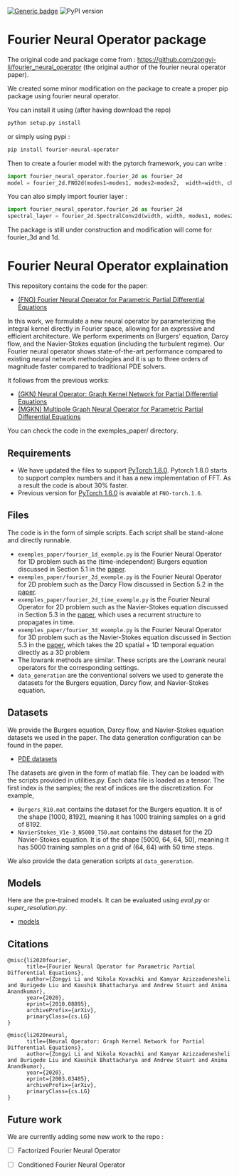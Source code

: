 [![Generic badge](https://img.shields.io/badge/License-MIT-<COLOR>.svg)](https://shields.io/)
![PyPI version](https://badge.fury.io/py/fourier-neural-operator.svg)

# Fourier Neural Operator package

The original code and package come from : https://github.com/zongyi-li/fourier_neural_operator (the original author of the fourier neural operator paper).

We created some minor modification on the package to create a proper pip package using fourier neural operator.

You can install it using (after having download the repo)

```bash
python setup.py install
```

or simply using pypi :

```bash
pip install fourier-neural-operator
```

Then to create a fourier model with the pytorch framework, you can write :


```python
import fourier_neural_operator.fourier_2d as fourier_2d 
model = fourier_2d.FNO2d(modes1=modes1, modes2=modes2,  width=width, channel_input=3, output_channel=3)
```

You can also simply import fourier layer : 


```python
import fourier_neural_operator.fourier_2d as fourier_2d 
spectral_layer = fourier_2d.SpectralConv2d(width, width, modes1, modes2)
```

The package is still under construction and modification will come for fourier_3d and 1d.

# Fourier Neural Operator explaination

This repository contains the code for the paper:
- [(FNO) Fourier Neural Operator for Parametric Partial Differential Equations](https://arxiv.org/abs/2010.08895)

In this work, we formulate a new neural operator by parameterizing the integral kernel directly in Fourier space, allowing for an expressive and efficient architecture. 
We perform experiments on Burgers' equation, Darcy flow, and the Navier-Stokes equation (including the turbulent regime). 
Our Fourier neural operator shows state-of-the-art performance compared to existing neural network methodologies and it is up to three orders of magnitude faster compared to traditional PDE solvers.

It follows from the previous works:
- [(GKN) Neural Operator: Graph Kernel Network for Partial Differential Equations](https://arxiv.org/abs/2003.03485)
- [(MGKN) Multipole Graph Neural Operator for Parametric Partial Differential Equations](https://arxiv.org/abs/2006.09535)

You can check the code in the exemples_paper/ directory.


## Requirements
- We have updated the files to support [PyTorch 1.8.0](https://pytorch.org/). 
Pytorch 1.8.0 starts to support complex numbers and it has a new implementation of FFT. 
As a result the code is about 30% faster.
- Previous version for [PyTorch 1.6.0](https://pytorch.org/) is avaiable at `FNO-torch.1.6`.

## Files
The code is in the form of simple scripts. Each script shall be stand-alone and directly runnable.

- `exemples_paper/fourier_1d_exemple.py` is the Fourier Neural Operator for 1D problem such as the (time-independent) Burgers equation discussed in Section 5.1 in the [paper](https://arxiv.org/pdf/2010.08895.pdf).
- `exemples_paper/fourier_2d_exemple.py` is the Fourier Neural Operator for 2D problem such as the Darcy Flow discussed in Section 5.2 in the [paper](https://arxiv.org/pdf/2010.08895.pdf).
- `exemples_paper/fourier_2d_time_exemple.py` is the Fourier Neural Operator for 2D problem such as the Navier-Stokes equation discussed in Section 5.3 in the [paper](https://arxiv.org/pdf/2010.08895.pdf), which uses a recurrent structure to propagates in time.
- `exemples_paper/fourier_3d_exemple.py` is the Fourier Neural Operator for 3D problem such as the Navier-Stokes equation discussed in Section 5.3 in the [paper](https://arxiv.org/pdf/2010.08895.pdf), which takes the 2D spatial + 1D temporal equation directly as a 3D problem
- The lowrank methods are similar. These scripts are the Lowrank neural operators for the corresponding settings.
- `data_generation` are the conventional solvers we used to generate the datasets for the Burgers equation, Darcy flow, and Navier-Stokes equation.

## Datasets
We provide the Burgers equation, Darcy flow, and Navier-Stokes equation datasets we used in the paper. 
The data generation configuration can be found in the paper.
- [PDE datasets](https://drive.google.com/drive/folders/1UnbQh2WWc6knEHbLn-ZaXrKUZhp7pjt-?usp=sharing)

The datasets are given in the form of matlab file. They can be loaded with the scripts provided in utilities.py. 
Each data file is loaded as a tensor. The first index is the samples; the rest of indices are the discretization.
For example, 
- `Burgers_R10.mat` contains the dataset for the Burgers equation. It is of the shape [1000, 8192], 
meaning it has 1000 training samples on a grid of 8192.
- `NavierStokes_V1e-3_N5000_T50.mat` contains the dataset for the 2D Navier-Stokes equation. It is of the shape [5000, 64, 64, 50], 
meaning it has 5000 training samples on a grid of (64, 64) with 50 time steps.

We also provide the data generation scripts at `data_generation`.

## Models
Here are the pre-trained models. It can be evaluated using _eval.py_ or _super_resolution.py_.
- [models](https://drive.google.com/drive/folders/1swLA6yKR1f3PKdYSKhLqK4zfNjS9pt_U?usp=sharing)

## Citations

```
@misc{li2020fourier,
      title={Fourier Neural Operator for Parametric Partial Differential Equations}, 
      author={Zongyi Li and Nikola Kovachki and Kamyar Azizzadenesheli and Burigede Liu and Kaushik Bhattacharya and Andrew Stuart and Anima Anandkumar},
      year={2020},
      eprint={2010.08895},
      archivePrefix={arXiv},
      primaryClass={cs.LG}
}

@misc{li2020neural,
      title={Neural Operator: Graph Kernel Network for Partial Differential Equations}, 
      author={Zongyi Li and Nikola Kovachki and Kamyar Azizzadenesheli and Burigede Liu and Kaushik Bhattacharya and Andrew Stuart and Anima Anandkumar},
      year={2020},
      eprint={2003.03485},
      archivePrefix={arXiv},
      primaryClass={cs.LG}
}
```

## Future work

We are currently adding some new work to the repo :

- [ ] Factorized Fourier Neural Operator
- [ ] Conditioned Fourier Neural Operator


